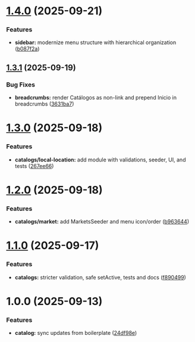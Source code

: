 # [1.4.0](https://github.com/MarcoVegaR/mercach/compare/v1.3.1...v1.4.0) (2025-09-21)

### Features

- **sidebar:** modernize menu structure with hierarchical organization ([b087f2a](https://github.com/MarcoVegaR/mercach/commit/b087f2a2c5e9bd4819dce49481caad54547d29b5))

## [1.3.1](https://github.com/MarcoVegaR/mercach/compare/v1.3.0...v1.3.1) (2025-09-19)

### Bug Fixes

- **breadcrumbs:** render Catálogos as non-link and prepend Inicio in breadcrumbs ([3631ba7](https://github.com/MarcoVegaR/mercach/commit/3631ba759956be1280d5a8b0b0bebcb5a41c9928))

# [1.3.0](https://github.com/MarcoVegaR/mercach/compare/v1.2.0...v1.3.0) (2025-09-18)

### Features

- **catalogs/local-location:** add module with validations, seeder, UI, and tests ([267ee66](https://github.com/MarcoVegaR/mercach/commit/267ee66e49c1d7dc872c896345d714a5b00c68b9))

# [1.2.0](https://github.com/MarcoVegaR/mercach/compare/v1.1.0...v1.2.0) (2025-09-18)

### Features

- **catalogs/market:** add MarketsSeeder and menu icon/order ([b963644](https://github.com/MarcoVegaR/mercach/commit/b9636445fd037eee770125dab268b60f211fbf37))

# [1.1.0](https://github.com/MarcoVegaR/mercach/compare/v1.0.0...v1.1.0) (2025-09-17)

### Features

- **catalogs:** stricter validation, safe setActive, tests and docs ([f890499](https://github.com/MarcoVegaR/mercach/commit/f89049951d92612d869c50b69d56c8e1143984b8))

# 1.0.0 (2025-09-13)

### Features

- **catalog:** sync updates from boilerplate ([24df98e](https://github.com/MarcoVegaR/mercach/commit/24df98e62548cf5a30b77a8f561078c6347bd098))
